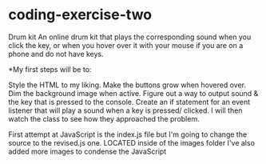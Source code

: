 # coding-exercise-two
Drum kit
An online drum kit that plays the corresponding sound when you click the key, or when you hover over it with your mouse if you are on a phone and do not have keys.

*My first steps will be to:

Style the HTML to my liking.
Make the buttons grow when hovered over.
Dim the background image when active.
Figure out a way to output sound & the key that is pressed to the console.
Create an if statement for an event listener that will play a sound when a key is pressed/ clicked.
I will then watch the class to see how they approached the problem.

First attempt at JavaScript is the index.js file but I'm going to change the source to the revised.js one. LOCATED inside of the images folder I've also added more images to condense the JavaScript
